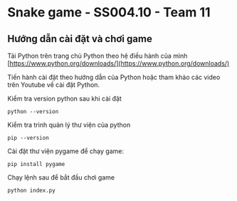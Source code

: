 # Snake game - SS004.10 - Team 11

## Hướng dẫn cài đặt và chơi game

Tải Python trên trang chủ Python theo hệ điều hành của mình
[https://www.python.org/downloads/](https://www.python.org/downloads/)

Tiến hành cài đặt theo hướng dẫn của Python hoặc tham khảo các video trên Youtube về cài đặt Python.

Kiểm tra version python sau khi cài đặt

`python --version`

Kiểm tra trình quản lý thư viện của python

`pip --version`

Cài đặt thư viện pygame để chạy game:

`pip install pygame`

Chạy lệnh sau để bắt đầu chơi game

`python index.py`

